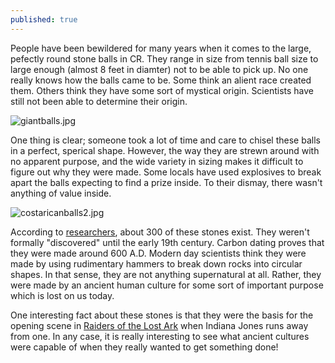 ```yaml
---
published: true
---
```

People have been bewildered for many years when it comes to the large, pefectly round stone balls in CR. They range in size from tennis ball size to large enough  (almost 8 feet in diamter) not to be able to pick up. No one really knows how the balls came to be. Some think an alient race created them. Others think they have some sort of mystical origin. Scientists have still not been able to determine their origin. 

![giantballs.jpg]({{site.baseurl}}/_posts/giantballs.jpg)

One thing is clear; someone took a lot of time and care to chisel these balls in a perfect, sperical shape. However, the way they are strewn around with no apparent purpose, and the wide variety in sizing makes it difficult to figure out why they were made. Some locals have used explosives to break apart the balls expecting to find a prize inside. To their dismay, there wasn't anything of value inside. 

![costaricanballs2.jpg]({{site.baseurl}}/_posts/costaricanballs2.jpg)


According to [researchers](https://www.sciencedaily.com/releases/2010/03/100322143217.htm), about 300 of these stones exist. They weren't formally "discovered" until the early 19th century. Carbon dating proves that they were made around 600 A.D. Modern day scientists think they were made by using rudimentary hammers to break down rocks into circular shapes. In that sense, they are not anything supernatural at all. Rather, they were made by an ancient human culture for some sort of important purpose which is lost on us today. 

One interesting fact about these stones is that they were the basis for the opening scene in [Raiders of the Lost Ark](https://en.wikipedia.org/wiki/Raiders_of_the_Lost_Ark) when Indiana Jones runs away from one. In any case, it is really interesting to see what ancient cultures were capable of when they really wanted to get something done!

